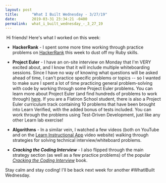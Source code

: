 ```yaml
---
layout: post
title:      "What I Built Wednesday - 3/27/19"
date:       2019-03-31 23:34:21 -0400
permalink:  what_i_built_wednesday_-_3_27_19
---
```


​
Hi friends! Here's what I worked on this week:
​
* **HackerRank** - I spent some more time working through practice problems on [HackerRank](https://www.hackerrank.com/) this week to dust off my Ruby skills.
​
* **Project Euler** - I have an on-site interview on Monday that I'm VERY excited about, and I know that it will include multiple whiteboarding sessions. Since I have no way of knowing what questions will be asked ahead of time, I can't practice specific problems or topics -- so I wanted to make sure I spent a lot of time practicing general problem-solving with code by working through some Project Euler problems. You can learn more about Project Euler (and find hundreds of problems to work through) [here](https://projecteuler.net/). If you are a Flatiron School student, there is also a Project Euler curriculum track containing 10 problems that have been brought into Learn Verified, with the added bonus of tests included. You can work through the problems using Test-Driven Development, just like any other Learn lab exercise!
​

* **Algorithms** - In a similar vein, I watched a few videos (both on YouTube and on the [Learn Instructional App](https://instruction.learn.co/) video website) walking through strategies for solving technical interview/whiteboard problems.
​

* ***Cracking the Coding Interview***  - I also flipped through the main strategy section (as well as a few practice problems) of the popular *[Cracking the Coding Interview](https://www.amazon.com/Cracking-Coding-Interview-Programming-Questions/dp/0984782850)* book.
​

Stay calm and stay coding! I'll be back next week for another #WhatIBuilt Wednesday.
​
